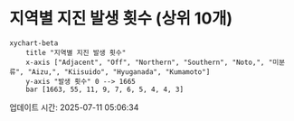 # 지역별 지진 발생 횟수 (상위 10개)

```mermaid
xychart-beta
    title "지역별 지진 발생 횟수"
    x-axis ["Adjacent", "Off", "Northern", "Southern", "Noto,", "미분류", "Aizu,", "Kiisuido", "Hyuganada", "Kumamoto"]
    y-axis "발생 횟수" 0 --> 1665
    bar [1663, 55, 11, 9, 7, 6, 5, 4, 4, 3]
```

업데이트 시간: 2025-07-11 05:06:34
